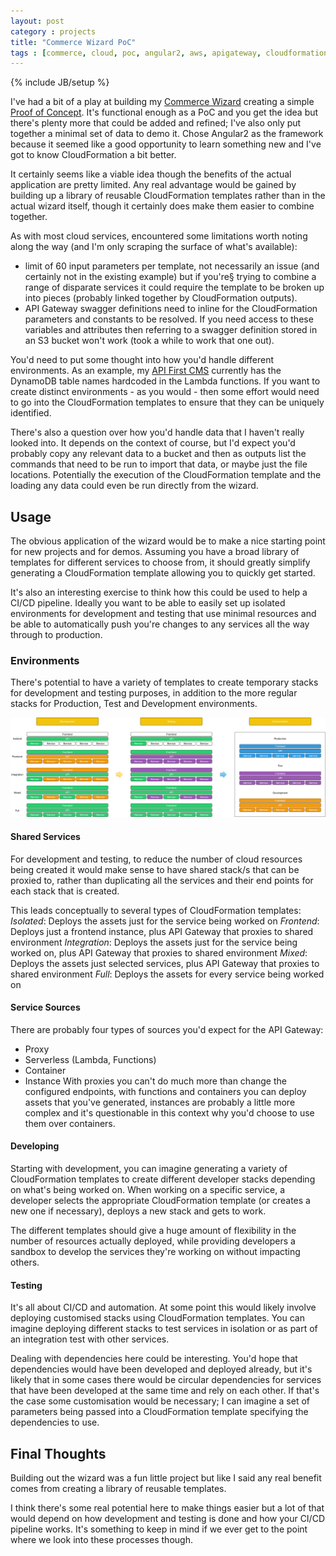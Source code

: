 ```yaml
---
layout: post
category : projects
title: "Commerce Wizard PoC"
tags : [commerce, cloud, poc, angular2, aws, apigateway, cloudformation]
---
```

{% include JB/setup %}

I've had a bit of a play at building my [Commerce Wizard](http://blog.maxieduncan.co.nz/projects/2017/07/27/commerce-wizard) creating a simple [Proof of Concept](http://commerce-cloud-wizard.s3-website-us-east-1.amazonaws.com).  It's functional enough as a PoC and you get the idea but there's plenty more that could be added and refined; I've also only put together a minimal set of data to demo it. Chose Angular2 as the framework because it seemed like a good opportunity to learn something new and I've got to know CloudFormation a bit better.

It certainly seems like a viable idea though the benefits of the actual application are pretty limited. Any real advantage would be gained by building up a library of reusable CloudFormation templates rather than in the actual wizard itself, though it certainly does make them easier to combine together.

As with most cloud services, encountered some limitations worth noting along the way (and I'm only scraping the surface of what's available):
* limit of 60 input parameters per template, not necessarily an issue (and certainly not in the existing example) but if you're§ trying to combine a range of disparate services it could require the template to be broken up into pieces (probably linked together by CloudFormation outputs).
* API Gateway swagger definitions need to inline for the CloudFormation parameters and constants to be resolved. If you need access to these variables and attributes then referring to a swagger definition stored in an S3 bucket won't work (took a while to work that one out).

You'd need to put some thought into how you'd handle different environments. As an example, my [API First CMS](http://blog.maxieduncan.co.nz/projects/2017/03/27/api-first-cms) currently has the DynamoDB table names hardcoded in the Lambda functions. If you want to create distinct environments - as you would - then some effort would need to go into the CloudFormation templates to ensure that they can be uniquely identified.

There's also a question over how you'd handle data that I haven't really looked into. It depends on the context of course, but I'd expect you'd probably copy any relevant data to a bucket and then as outputs list the commands that need to be run to import that data, or maybe just the file locations. Potentially the execution of the CloudFormation template and the loading any data could even be run directly from the wizard.

## Usage
The obvious application of the wizard would be to make a nice starting point for new projects and for demos. Assuming you have a broad library of templates for different services to choose from, it should greatly simplify generating a CloudFormation template allowing you to quickly get started.

It's also an interesting exercise to think how this could be used to help a CI/CD pipeline. Ideally you want to be able to easily set up isolated environments for development and testing that use minimal resources and be able to automatically push you're changes to any services all the way through to production.

### Environments
There's potential to have a variety of templates to create temporary stacks for development and testing purposes, in addition to the more regular stacks for Production, Test and Development environments.

![Cloud Wizard Environments](/assets/posts/Cloud-Wizard-Environments.png)

#### Shared Services
For development and testing, to reduce the number of cloud resources being created it would make sense to have shared stack/s that can be proxied to, rather than duplicating all the services and their end points for each stack that is created.

This leads conceptually to several types of CloudFormation templates:
*Isolated*: Deploys the assets just for the service being worked on
*Frontend*: Deploys just a frontend instance, plus API Gateway that proxies to shared environment
*Integration*: Deploys the assets just for the service being worked on, plus API Gateway that proxies to shared environment
*Mixed*: Deploys the assets just selected services, plus API Gateway that proxies to shared environment
*Full*: Deploys the assets for every service being worked on

#### Service Sources
There are probably four types of sources you'd expect for the API Gateway:
* Proxy
* Serverless (Lambda, Functions)
* Container
* Instance
With proxies you can't do much more than change the configured endpoints, with functions and containers you can deploy assets that you've generated, instances are probably a little more complex and it's questionable in this context why you'd choose to use them over containers.

#### Developing
Starting with development, you can imagine generating a variety of CloudFormation templates to create different developer stacks depending on what's being worked on. When working on a specific service, a developer selects the appropriate CloudFormation template (or creates a new one if necessary), deploys a new stack and gets to work.

The different templates should give a huge amount of flexibility in the number of resources actually deployed, while providing developers a sandbox to develop the services they're working on without impacting others.

#### Testing
It's all about CI/CD and automation. At some point this would likely involve deploying customised stacks using CloudFormation templates. You can imagine deploying different stacks to test services in isolation or as part of an integration test with other services.

Dealing with dependencies here could be interesting. You'd hope that dependencies would have been developed and deployed already, but it's likely that in some cases there would be circular dependencies for services that have been developed at the same time and rely on each other. If that's the case some customisation would be necessary; I can imagine a set of parameters being passed into a CloudFormation template specifying the dependencies to use.

## Final Thoughts
Building out the wizard was a fun little project but like I said any real benefit comes from creating a library of reusable templates.

I think there's some real potential here to make things easier but a lot of that would depend on how development and testing is done and how your CI/CD pipeline works. It's something to keep in mind if we ever get to the point where we look into these processes though.
